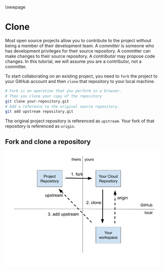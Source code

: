 \newpage
# Clone

Most open source projects allow you to contribute to the project without being a member of their development team. A _committer_ is someone who has development privileges for their source repository. A committer can make changes to their source repository. A _contributor_ may propose code changes. In this tutorial, we will assume you are a contributor, not a committer.

To start collaborating on an existing project, you need to `fork` the project to your GitHub account and then `clone` that repository to your local machine.

```bash
# Fork is an operation that you perform in a browser.
# Then you clone your copy of the repository
git clone your-repository.git
# Add a reference to the original source repository.
git add upstream repository.git
```

The original project repository is referenced as `upstream`. Your fork of that repository is referenced as `origin`.

## Fork and clone a repository
![](./figure/git-figure-01-fork.png)
